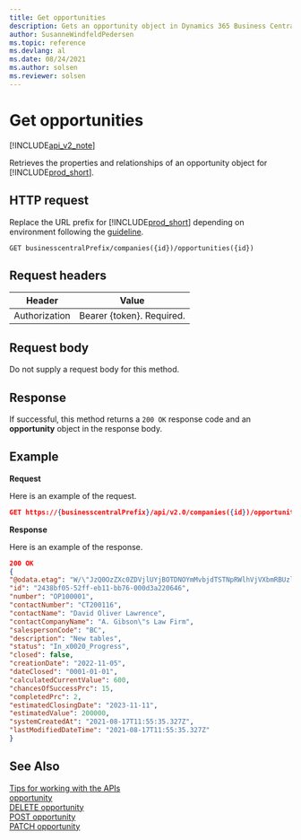 ```yaml
---
title: Get opportunities
description: Gets an opportunity object in Dynamics 365 Business Central.
author: SusanneWindfeldPedersen
ms.topic: reference
ms.devlang: al
ms.date: 08/24/2021
ms.author: solsen
ms.reviewer: solsen
---
```


<!-- NOTE: This article is an auto-generated stub from the metadata file. -->
<!-- The sections marked with an EDIT_IS_REQUIRED require manual editing. -->
# Get opportunities

[!INCLUDE[api_v2_note](../../../includes/api_v2_note.md)]

Retrieves the properties and relationships of an opportunity object for [!INCLUDE[prod_short](../../../includes/prod_short.md)].

## HTTP request

Replace the URL prefix for [!INCLUDE[prod_short](../../../includes/prod_short.md)] depending on environment following the [guideline](../../v2.0/endpoints-apis-for-dynamics.md).

```
GET businesscentralPrefix/companies({id})/opportunities({id})
```

## Request headers

|Header|Value|
|------|-----|
|Authorization  |Bearer {token}. Required. |

## Request body

Do not supply a request body for this method.

## Response

If successful, this method returns a ```200 OK``` response code and an **opportunity** object in the response body.

## Example

**Request**

Here is an example of the request.

```json
GET https://{businesscentralPrefix}/api/v2.0/companies({id})/opportunities({id})
```

**Response**

Here is an example of the response.

```json
200 OK
{
"@odata.etag": "W/\"JzQ0OzZXc0ZDVjlUYjBOTDNOYmMvbjdTSTNpRWlhVjVXbmRBUzltakJOYmFlTU09MTswMDsn\"",
"id": "2438bf05-52ff-eb11-bb76-000d3a220646",
"number": "OP100001",
"contactNumber": "CT200116",
"contactName": "David Oliver Lawrence",
"contactCompanyName": "A. Gibson\"s Law Firm",
"salespersonCode": "BC",
"description": "New tables",
"status": "In_x0020_Progress",
"closed": false,
"creationDate": "2022-11-05",
"dateClosed": "0001-01-01",
"calculatedCurrentValue": 600,
"chancesOfSuccessPrc": 15,
"completedPrc": 2,
"estimatedClosingDate": "2023-11-11",
"estimatedValue": 200000,
"systemCreatedAt": "2021-08-17T11:55:35.327Z",
"lastModifiedDateTime": "2021-08-17T11:55:35.327Z"
}
```

## See Also

[Tips for working with the APIs](/dynamics365/business-central/dev-itpro/developer/devenv-connect-apps-tips)  
[opportunity](../resources/dynamics_opportunity.md)  
[DELETE opportunity](dynamics_opportunity_delete.md)  
[POST opportunity](dynamics_opportunity_create.md)  
[PATCH opportunity](dynamics_opportunity_update.md)  
